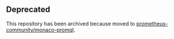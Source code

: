 ## Deprecated
This repository has been archived because moved to [prometheus-community/monaco-promql](https://github.com/prometheus-community/monaco-promql). 
